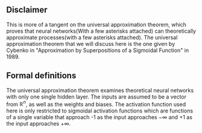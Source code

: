 ## Disclaimer

This is more of a tangent on the universal approximation theorem, which proves that neural networks(With a few asterisks attached) can theoretically approximate processes(with a few asterisks attached). The universal approximation theorem that we will discuss here is the one given by Cybenko in "Approximation by Superpositions of a Sigmoidal Function" in 1989.

## Formal definitions

The universal approximation theorem examines theoretical neural networks with only one single hidden layer. The inputs are assumed to be a vector from $\mathbb{R}^n$, as well as the weights and biases. The activation function used here is only restricted to sigmoidal activation functions which are functions of a single variable that approach -1 as the input approaches $-\infty$ and +1 as the input approaches $+\infty$. 
